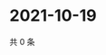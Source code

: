 # 2021-10-19

共 0 条

<!-- BEGIN WEIBO -->
<!-- 最后更新时间 Tue Oct 19 2021 13:10:07 GMT+0800 (China Standard Time) -->

<!-- END WEIBO -->
